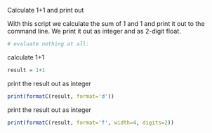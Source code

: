 Calculate 1+1 and print out

With this script we calculate the sum of 1 and 1 and print it out
to the command line. We print it out as integer and as 2-digit
float.



```r
# evaluate nothing at all:
```



calculate 1+1


```r
result = 1+1
```

print the result out as integer


```r
print(formatC(result, format='d'))
```

print the result out as integer


```r
print(formatC(result, format='f', width=4, digits=2))
```

